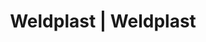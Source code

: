 ---
Link: "file:/Users/vinayakpatel/Downloads/www.weldplast.cz/eshop_products_compare/add/eshop-products-variant125"
product_name: "null"
product_id: "null"
title: "Weldplast | Weldplast"
product_desc: ""
product_specs: ""
product_downloads: ""
href: ""
accessories: ""
similar_products: ""
---